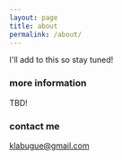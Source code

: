 ```yaml
---
layout: page
title: about
permalink: /about/
---
```


I'll add to this so stay tuned!

### more information

TBD!

### contact me

[klabugue@gmail.com](mailto:klabugue@gmail.com)
